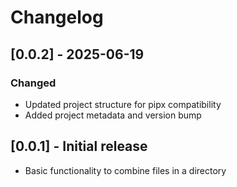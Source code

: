 # Changelog

## [0.0.2] - 2025-06-19
### Changed
- Updated project structure for pipx compatibility
- Added project metadata and version bump

## [0.0.1] - Initial release
- Basic functionality to combine files in a directory
